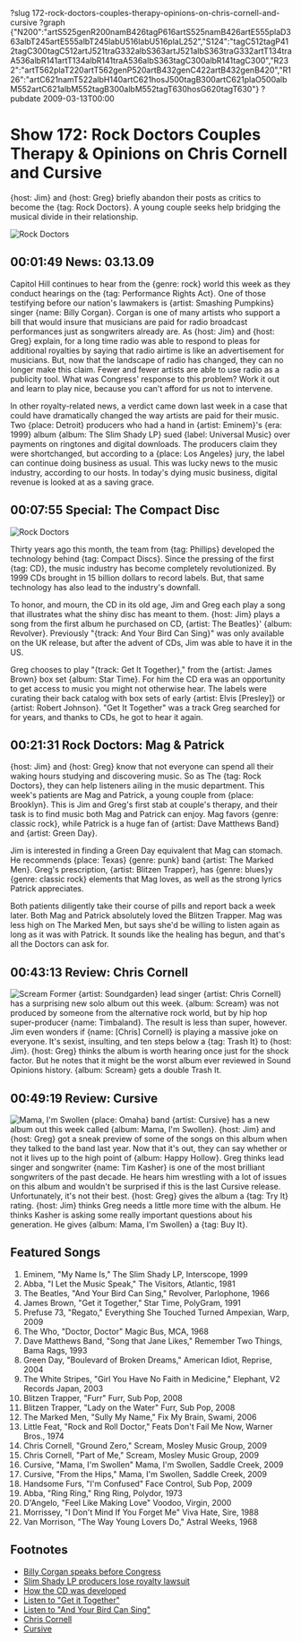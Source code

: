 ?slug 172-rock-doctors-couples-therapy-opinions-on-chris-cornell-and-cursive
?graph {"N200":"artS525genR200namB426tagP616artS525namB426artE555plaD363albT245artE555albT245labU516labU516plaL252","S124":"tagC512tagP412tagC300tagC512artJ521traG332albS363artJ521albS363traG332artT134traA536albR141artT134albR141traA536albS363tagC300albR141tagC300","R232":"artT562plaT220artT562genP520artB432genC422artB432genB420","R126":"artC621namT522albH140artC621hosJ500tagB300artC621plaO500albM552artC621albM552tagB300albM552tagT630hosG620tagT630"}
?pubdate 2009-03-13T00:00

# Show 172: Rock Doctors Couples Therapy & Opinions on Chris Cornell and Cursive
{host: Jim} and {host: Greg} briefly abandon their posts as critics to become the {tag: Rock Doctors}. A young couple seeks help bridging the musical divide in their relationship.

![Rock Doctors](http://static.soundopinions.org/images/2009/rockdoc.jpg)

## 00:01:49 News: 03.13.09
Capitol Hill continues to hear from the {genre: rock} world this week as they conduct hearings on the {tag: Performance Rights Act}. One of those testifying before our nation's lawmakers is {artist: Smashing Pumpkins} singer {name: Billy Corgan}. Corgan is one of many artists who support a bill that would insure that musicians are paid for radio broadcast performances just as songwriters already are. As {host: Jim} and {host: Greg} explain, for a long time radio was able to respond to pleas for additional royalties by saying that radio airtime is like an advertisement for musicians. But, now that the landscape of radio has changed, they can no longer make this claim. Fewer and fewer artists are able to use radio as a publicity tool. What was Congress' response to this problem? Work it out and learn to play nice, because you can't afford for us not to intervene.

In other royalty-related news, a verdict came down last week in a case that could have dramatically changed the way artists are paid for their music. Two {place: Detroit} producers who had a hand in {artist: Eminem}'s {era: 1999} album {album: The Slim Shady LP} sued {label: Universal Music} over payments on ringtones and digital downloads. The producers claim they were shortchanged, but according to a {place: Los Angeles} jury, the label can continue doing business as usual. This was lucky news to the music industry, according to our hosts. In today's dying music business, digital revenue is looked at as a saving grace.

## 00:07:55 Special: The Compact Disc
![Rock Doctors](http://static.soundopinions.org/images/2009/CDs.jpg)

Thirty years ago this month, the team from {tag: Phillips} developed the technology behind {tag: Compact Discs}. Since the pressing of the first {tag: CD}, the music industry has become completely revolutionized. By 1999 CDs brought in 15 billion dollars to record labels. But, that same technology has also lead to the industry's downfall.

To honor, and mourn, the CD in its old age, Jim and Greg each play a song that illustrates what the shiny disc has meant to them. {host: Jim} plays a song from the first album he purchased on CD, {artist: The Beatles}' {album: Revolver}. Previously "{track: And Your Bird Can Sing}" was only available on the UK release, but after the advent of CDs, Jim was able to have it in the US.

Greg chooses to play "{track: Get It Together}," from the {artist: James Brown} box set {album: Star Time}. For him the CD era was an opportunity to get access to music you might not otherwise hear. The labels were curating their back catalog with box sets of early {artist: Elvis [Presley]} or {artist: Robert Johnson}. "Get It Together" was a track Greg searched for for years, and thanks to CDs, he got to hear it again.

## 00:21:31 Rock Doctors: Mag & Patrick
{host: Jim} and {host: Greg} know that not everyone can spend all their waking hours studying and discovering music. So as The {tag: Rock Doctors}, they can help listeners ailing in the music department. This week's patients are Mag and Patrick, a young couple from {place: Brooklyn}. This is Jim and Greg's first stab at couple's therapy, and their task is to find music both Mag and Patrick can enjoy. Mag favors {genre: classic rock}, while Patrick is a huge fan of {artist: Dave Matthews Band} and {artist: Green Day}.

Jim is interested in finding a Green Day equivalent that Mag can stomach. He recommends {place: Texas} {genre: punk} band {artist: The Marked Men}. Greg's prescription, {artist: Blitzen Trapper}, has {genre: blues}y {genre: classic rock} elements that Mag loves, as well as the strong lyrics Patrick appreciates.

Both patients diligently take their course of pills and report back a week later. Both Mag and Patrick absolutely loved the Blitzen Trapper. Mag was less high on The Marked Men, but says she'd be willing to listen again as long as it was with Patrick. It sounds like the healing has begun, and that's all the Doctors can ask for.

## 00:43:13 Review: Chris Cornell
![Scream](http://is4.mzstatic.com/image/thumb/Music/v4/34/88/2b/34882b2a-71ed-7526-370b-a773f8d8d96c/source/600x600bb.jpg "106336/306827128")
Former {artist: Soundgarden} lead singer {artist: Chris Cornell} has a surprising new solo album out this week. {album: Scream} was not produced by someone from the alternative rock world, but by hip hop super-producer {name: Timbaland}. The result is less than super, however. Jim even wonders if {name: [Chris] Cornell} is playing a massive joke on everyone. It's sexist, insulting, and ten steps below a {tag: Trash It} to {host: Jim}. {host: Greg} thinks the album is worth hearing once just for the shock factor. But he notes that it might be the worst album ever reviewed in Sound Opinions history. {album: Scream} gets a double Trash It.

## 00:49:19 Review: Cursive
![Mama, I'm Swollen](http://is5.mzstatic.com/image/thumb/Music111/v4/3d/b4/32/3db432cd-313d-62ac-5f92-dcc6181c5cde/source/600x600bb.jpg "150633966/1187432351")
{place: Omaha} band {artist: Cursive} has a new album out this week called {album: Mama, I'm Swollen}. {host: Jim} and {host: Greg} got a sneak preview of some of the songs on this album when they talked to the band last year. Now that it's out, they can say whether or not it lives up to the high point of {album: Happy Hollow}. Greg thinks lead singer and songwriter {name: Tim Kasher} is one of the most brilliant songwriters of the past decade. He hears him wrestling with a lot of issues on this album and wouldn't be surprised if this is the last Cursive release. Unfortunately, it's not their best. {host: Greg} gives the album a {tag: Try It} rating. {host: Jim} thinks Greg needs a little more time with the album. He thinks Kasher is asking some really important questions about his generation. He gives {album: Mama, I'm Swollen} a {tag: Buy It}.

## Featured Songs
1. Eminem, "My Name Is," The Slim Shady LP, Interscope, 1999
2. Abba, "I Let the Music Speak," The Visitors, Atlantic, 1981
3. The Beatles, "And Your Bird Can Sing," Revolver, Parlophone, 1966
4. James Brown, "Get it Together," Star Time, PolyGram, 1991
5. Prefuse 73, "Regato," Everything She Touched Turned Ampexian, Warp, 2009
6. The Who, "Doctor, Doctor" Magic Bus, MCA, 1968
7. Dave Matthews Band, "Song that Jane Likes," Remember Two Things, Bama Rags, 1993
8. Green Day, "Boulevard of Broken Dreams," American Idiot, Reprise, 2004
9. The White Stripes, "Girl You Have No Faith in Medicine," Elephant, V2 Records Japan, 2003
10. Blitzen Trapper, "Furr" Furr, Sub Pop, 2008
11. Blitzen Trapper, "Lady on the Water" Furr, Sub Pop, 2008
12. The Marked Men, "Sully My Name," Fix My Brain, Swami, 2006
13. Little Feat, "Rock and Roll Doctor," Feats Don't Fail Me Now, Warner Bros., 1974
14. Chris Cornell, "Ground Zero," Scream, Mosley Music Group, 2009
15. Chris Cornell, "Part of Me," Scream, Mosley Music Group, 2009
16. Cursive, "Mama, I'm Swollen" Mama, I'm Swollen, Saddle Creek, 2009
17. Cursive, "From the Hips," Mama, I'm Swollen, Saddle Creek, 2009
18. Handsome Furs, "I'm Confused" Face Control, Sub Pop, 2009
19. Abba, "Ring Ring," Ring Ring, Polydor, 1973
20. D'Angelo, "Feel Like Making Love" Voodoo, Virgin, 2000
21. Morrissey, "I Don't Mind If You Forget Me" Viva Hate, Sire, 1988
22. Van Morrison, "The Way Young Lovers Do," Astral Weeks, 1968

## Footnotes 
- [Billy Corgan speaks before Congress](http://pitchfork.com/news/34809-billy-corgan-speaks-before-congress/)
- [Slim Shady LP producers lose royalty lawsuit](http://www.today.com/popculture/eminems-former-producers-lose-royalty-lawsuit-1C9416374)
- [How the CD was developed](http://news.bbc.co.uk/2/hi/technology/6950933.stm)
- [Listen to "Get it Together"](https://www.youtube.com/watch?v=-nZkoLYuTSA)
- [Listen to "And Your Bird Can Sing"](https://www.youtube.com/watch?v=PavjZt3n0Rw)
- [Chris Cornell](http://chriscornell.com/)
- [Cursive](http://www.cursivearmy.com/)
